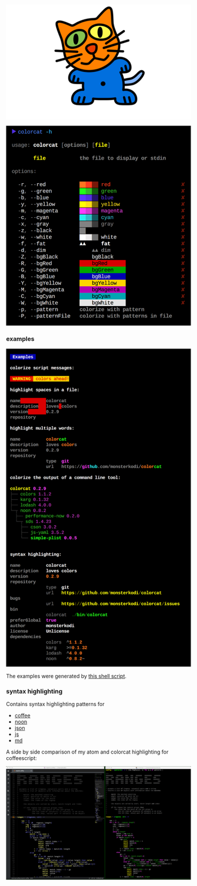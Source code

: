 
![colorcat](img/colorcat.png)

![usage](img/usage.png)

### examples

![examples](img/examples.png)

The examples were generated by [this shell script](./test/test.sh).

### syntax highlighting

Contains syntax highlighting patterns for

- [coffee](./syntax/coffee.noon)
- [noon](./syntax/noon.noon) 
- [json](./syntax/json.noon) 
- [js](./syntax/js.noon) 
- [md](./syntax/md.noon) 

A side by side comparison of my atom and colorcat highlighting for coffeescript:

![atomcat](img/atomcat.png)